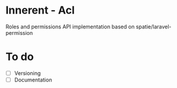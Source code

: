 # Innerent - Acl
Roles and permissions API implementation based on spatie/laravel-permission

# To do

- [ ] Versioning
- [ ] Documentation
